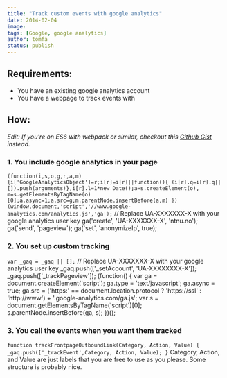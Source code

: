 ```yaml
---
title: "Track custom events with google analytics"
date: 2014-02-04
image: 
tags: [Google, google analytics]
author: tomfa
status: publish
---
```


Requirements:
-------------

*   You have an existing google analytics account
*   You have a webpage to track events with

How:
----

_Edit: If you're on ES6 with webpack or similar, checkout this [Github Gist](https://gist.github.com/tomfa/fc334a7e69f6289d81168b31ebe76735) instead._

### 1\. You include google analytics in your page

`(function(i,s,o,g,r,a,m){i['GoogleAnalyticsObject']=r;i[r]=i[r]||function(){ (i[r].q=i[r].q||[]).push(arguments)},i[r].l=1*new Date();a=s.createElement(o), m=s.getElementsByTagName(o)[0];a.async=1;a.src=g;m.parentNode.insertBefore(a,m) })(window,document,'script','//www.google-analytics.com/analytics.js','ga');` // Replace UA-XXXXXXX-X with your google analytics user key ga('create', 'UA-XXXXXXX-X', 'ntnu.no'); ga('send', 'pageview'); ga('set', 'anonymizeIp', true);

### 2\. You set up custom tracking

`var _gaq = _gaq || [];` // Replace UA-XXXXXXX-X with your google analytics user key \_gaq.push(\['\_setAccount', 'UA-XXXXXXXX-X'\]); \_gaq.push(\['\_trackPageview'\]); (function() { var ga = document.createElement('script'); ga.type = 'text/javascript'; ga.async = true; ga.src = ('https:' == document.location.protocol ? 'https://ssl' : 'http://www') + '.google-analytics.com/ga.js'; var s = document.getElementsByTagName('script')\[0\]; s.parentNode.insertBefore(ga, s); })();

### 3\. You call the events when you want them tracked

`function trackFrontpageOutboundLink(Category, Action, Value) { _gaq.push(['_trackEvent',Category, Action, Value); }` Category, Action, and Value are just labels that you are free to use as you please. Some structure is probably nice.

